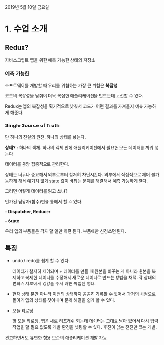 2019년 5월 10일 금요일

# 1. 수업 소개

## Redux?

자바스크립트 앱을 위한 예측 가능한 상태의 저장소



### 예측 가능한

소프트웨어를 개발할 때 우리를 위협하는 가장 큰 위험은 **복잡성**

코드의 복잡성을 낮춰야 더욱 복잡한 애플리케이션을 만드는데 도전할 수 있다.

Redux는 앱의 복잡성을 획기적으로 낮춰서 코드가 어떤 결과를 가져올지 예측 가능하게 해준다.



### Single Source of Truth

단 하나의 진실의 원천. 하나의 상태를 낳는다.

**상태?** : 하나의 객체. 하나의 객체 안에 애플리케이션에서 필요한 모든 데이터를 끼워 넣는다

데이터를 중앙 집중적으로 관리한다.



상태는 너무나 중요해서 외부로부터 철저히 차단시킨다. 외부에서 직접적으로 제어 불가능하게 해서 예기치 않게 state 값이 바뀌는 문제를 해결해서 예측 가능하게 한다.

그러면 어떻게 데이터를 읽고 쓰냐?

인가된 담당자(함수)만을 통해서 할 수 있다. 

**- Dispatcher, Reducer**

**- State**

우리 앱의 부품들은 각자 할 일만 하면 된다. 부품에만 신경쓰면 된다.



## 특징

- undo / redo를 쉽게 할 수 있다.

  데이터가 철저히 제어되며 + 데이터를 만들 때 원본을 바꾸는 게 아니라 원본을 복제하고 복제한 데이터를 수정해서 새로운 데이터로 만드는 방법을 채택. 각 상태의 변화가 서로에게 영향을 주지 않는 독립된 형태.

- 현재 상태 뿐만 아니라 이전의 상태까지 꼼꼼히 기록할 수 있어서 과거의 시점으로 돌아가 앱의 상태를 찾아내며 문제 해결을 쉽게 할 수 있다.

* 모듈 리로딩

  핫 모듈 리로딩. 앱은 새로 리프레쉬 되는데 데이터는 그대로 남아 있어서 다시 입력 작업을 할 필요 없도록 개발 환경을 셋팅할 수 있다. 후진이 없는 전진만 있는 개발.



견고하면서도 유연한 형용 모순의 애플리케이션 개발 가능